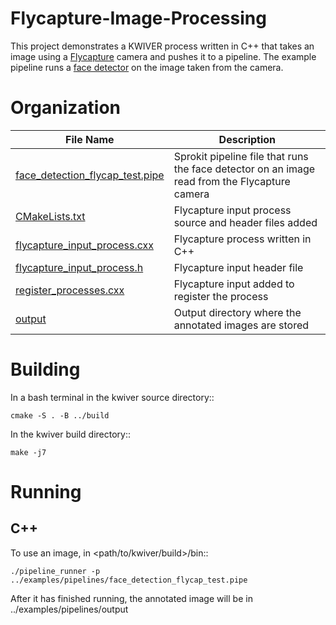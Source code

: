 # Flycapture-Image-Processing

This project demonstrates a KWIVER process written in C++ that takes an image using a [Flycapture](https://www.ptgrey.com/flycapture-sdk) camera and pushes it to a pipeline. The example pipeline runs a [face detector](https://github.com/hdefazio/face_detection) on the image taken from the camera. 

# Organization #

File Name                             |  Description
--------------------------------------|------------------------------------------------------------------------------------------
[face_detection_flycap_test.pipe](https://github.com/hdefazio/Flycapture-Image-Processing/blob/master/face_detection_flycap_test.pipe) | Sprokit pipeline file that runs the face detector on an image read from the Flycapture camera
[CMakeLists.txt](https://github.com/hdefazio/Flycapture-Image-Processing/blob/master/CMakeLists.txt) | Flycapture input process source and header files added
[flycapture_input_process.cxx](https://github.com/hdefazio/Flycapture-Image-Processing/blob/master/flycapture_input_process.cxx) | Flycapture process written in C++
[flycapture_input_process.h](https://github.com/hdefazio/Flycapture-Image-Processing/blob/master/flycapture_input_process.h) | Flycapture input header file
[register_processes.cxx](https://github.com/hdefazio/Flycapture-Image-Processing/blob/master/register_processes.cxx) | Flycapture input added to register the process
[output](https://github.com/hdefazio/Flycapture-Image-Processing/blob/master/output) | Output directory where the annotated images are stored


# Building #
  In a bash terminal in the kwiver source directory::
  
    cmake -S . -B ../build
  
  In the kwiver build directory::
  
    make -j7
  
# Running #

## C++ ##

  To use an image, in <path/to/kwiver/build>/bin::
  
    ./pipeline_runner -p ../examples/pipelines/face_detection_flycap_test.pipe
  
  After it has finished running, the annotated image will be in ../examples/pipelines/output

